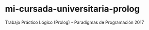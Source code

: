 # mi-cursada-universitaria-prolog
Trabajo Práctico Lógico (Prolog) - Paradigmas de Programación 2017
